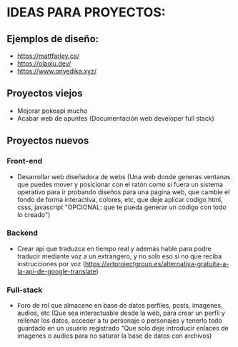 # IDEAS PARA PROYECTOS:

## Ejemplos de diseño:

-   https://mattfarley.ca/
-   https://olaolu.dev/
-   https://www.onyedika.xyz/

## Proyectos viejos

-   Mejorar pokeapi mucho
-   Acabar web de apuntes (Documentación web developer full stack)

## Proyectos nuevos

### Front-end

-   Desarrollar web diseñadora de webs (Una web donde generas ventanas que puedes mover y posicionar con el ratón como si fuera un sistema operativo para ir probando diseños para una pagina web, que cambie el fondo de forma interactiva, colores, etc, que deje aplicar codigo html, csss, javascript "OPCIONAL: que te pueda generar un código con todo lo creado")

### Backend

-   Crear api que traduzca en tiempo real y además hable para podre traducir mediante voz a un extrangero, y no solo eso si no que reciba instrucciones por voz (https://artprojectgroup.es/alternativa-gratuita-a-la-api-de-google-translate)

### Full-stack

-   Foro de rol que almacene en base de datos perfiles, posts, imagenes, audios, etc (Que sea interactuable desde la web, para crear un perfil y rellenar los datos, acceder a tu personaje o personajes y tenerlo todo guardado en un usuario registrado "Que solo deje introducir enlaces de imagenes o audios para no saturar la base de datos con archivos)
